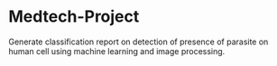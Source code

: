# Medtech-Project
Generate classification report on detection of presence of parasite on human cell using machine learning and image processing. 

